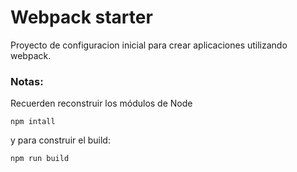 # Webpack starter

Proyecto de configuracion inicial para crear aplicaciones utilizando webpack.

### Notas:
Recuerden reconstruir los módulos de Node
```
npm intall
```

y para construir el build:
```
npm run build
```